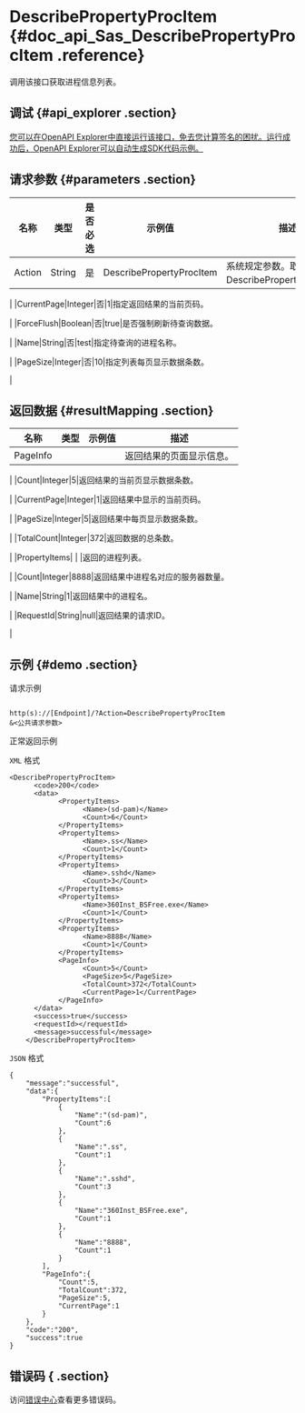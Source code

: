 # DescribePropertyProcItem {#doc_api_Sas_DescribePropertyProcItem .reference}

调用该接口获取进程信息列表。

## 调试 {#api_explorer .section}

[您可以在OpenAPI Explorer中直接运行该接口，免去您计算签名的困扰。运行成功后，OpenAPI Explorer可以自动生成SDK代码示例。](https://api.aliyun.com/#product=Sas&api=DescribePropertyProcItem&type=RPC&version=2018-12-03)

## 请求参数 {#parameters .section}

|名称|类型|是否必选|示例值|描述|
|--|--|----|---|--|
|Action|String|是|DescribePropertyProcItem|系统规定参数。取值：DescribePropertyProcItem。

 |
|CurrentPage|Integer|否|1|指定返回结果的当前页码。

 |
|ForceFlush|Boolean|否|true|是否强制刷新待查询数据。

 |
|Name|String|否|test|指定待查询的进程名称。

 |
|PageSize|Integer|否|10|指定列表每页显示数据条数。

 |

## 返回数据 {#resultMapping .section}

|名称|类型|示例值|描述|
|--|--|---|--|
|PageInfo| | |返回结果的页面显示信息。

 |
|Count|Integer|5|返回结果的当前页显示数据条数。

 |
|CurrentPage|Integer|1|返回结果中显示的当前页码。

 |
|PageSize|Integer|5|返回结果中每页显示数据条数。

 |
|TotalCount|Integer|372|返回数据的总条数。

 |
|PropertyItems| | |返回的进程列表。

 |
|Count|Integer|8888|返回结果中进程名对应的服务器数量。

 |
|Name|String|1|返回结果中的进程名。

 |
|RequestId|String|null|返回结果的请求ID。

 |

## 示例 {#demo .section}

请求示例

``` {#request_demo}

http(s)://[Endpoint]/?Action=DescribePropertyProcItem
&<公共请求参数>

```

正常返回示例

`XML` 格式

``` {#xml_return_success_demo}
<DescribePropertyProcItem>
	  <code>200</code>
	  <data>
		    <PropertyItems>
			      <Name>(sd-pam)</Name>
			      <Count>6</Count>
		    </PropertyItems>
		    <PropertyItems>
			      <Name>.ss</Name>
			      <Count>1</Count>
		    </PropertyItems>
		    <PropertyItems>
			      <Name>.sshd</Name>
			      <Count>3</Count>
		    </PropertyItems>
		    <PropertyItems>
			      <Name>360Inst_BSFree.exe</Name>
			      <Count>1</Count>
		    </PropertyItems>
		    <PropertyItems>
			      <Name>8888</Name>
			      <Count>1</Count>
		    </PropertyItems>
		    <PageInfo>
			      <Count>5</Count>
			      <PageSize>5</PageSize>
			      <TotalCount>372</TotalCount>
			      <CurrentPage>1</CurrentPage>
		    </PageInfo>
	  </data>
	  <success>true</success>
	  <requestId></requestId>
	  <message>successful</message>
    </DescribePropertyProcItem>
```

`JSON` 格式

``` {#json_return_success_demo}
{
	"message":"successful",
	"data":{
		"PropertyItems":[
			{
				"Name":"(sd-pam)",
				"Count":6
			},
			{
				"Name":".ss",
				"Count":1
			},
			{
				"Name":".sshd",
				"Count":3
			},
			{
				"Name":"360Inst_BSFree.exe",
				"Count":1
			},
			{
				"Name":"8888",
				"Count":1
			}
		],
		"PageInfo":{
			"Count":5,
			"TotalCount":372,
			"PageSize":5,
			"CurrentPage":1
		}
	},
	"code":"200",
	"success":true
}
```

## 错误码 { .section}

访问[错误中心](https://error-center.alibabacloud.com/status/product/Sas)查看更多错误码。

